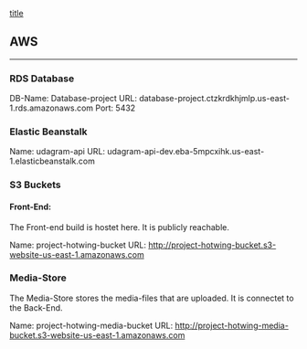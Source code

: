 [title](./pictures/infrastructure.png)

## AWS
---
### RDS Database

DB-Name: Database-project
URL: database-project.ctzkrdkhjmlp.us-east-1.rds.amazonaws.com
Port: 5432

### Elastic Beanstalk

Name: udagram-api
URL: udagram-api-dev.eba-5mpcxihk.us-east-1.elasticbeanstalk.com

### S3 Buckets

#### Front-End:

The Front-end build is hostet here. It is publicly reachable.

Name: project-hotwing-bucket
URL: http://project-hotwing-bucket.s3-website-us-east-1.amazonaws.com

### Media-Store

The Media-Store stores the media-files that are uploaded. It is connectet to the Back-End.

Name: project-hotwing-media-bucket
URL: http://project-hotwing-media-bucket.s3-website-us-east-1.amazonaws.com



